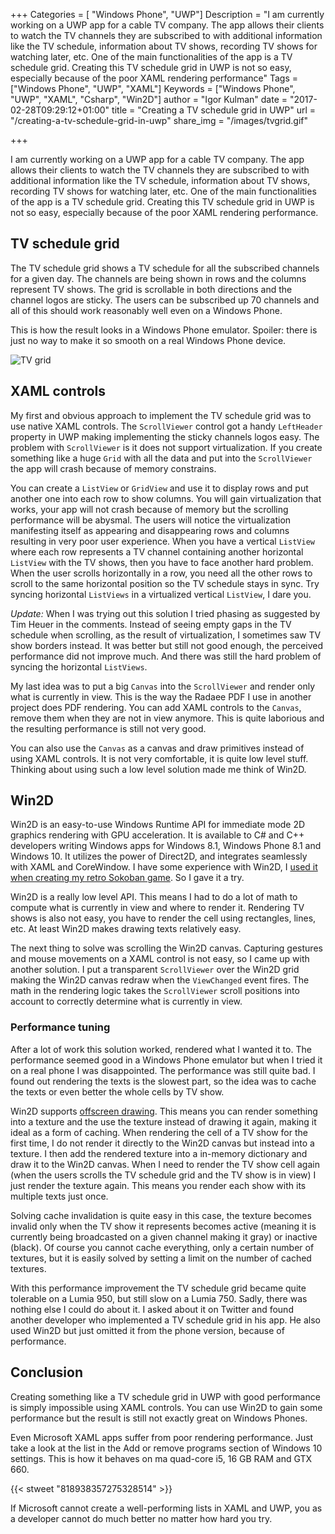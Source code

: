 +++
Categories = [ "Windows Phone", "UWP"]
Description = "I am currently working on a UWP app for a cable TV company. The app allows their clients to watch the TV channels they are subscribed to with additional information like the TV schedule, information about TV shows, recording TV shows for watching later, etc. One of the main functionalities of the app is a TV schedule grid. Creating this TV schedule grid in UWP is not so easy, especially because of the poor XAML rendering performance"
Tags = ["Windows Phone", "UWP", "XAML"]
Keywords = ["Windows Phone", "UWP", "XAML", "Csharp", "Win2D"]
author = "Igor Kulman"
date = "2017-02-28T09:29:12+01:00"
title = "Creating a TV schedule grid in UWP"
url = "/creating-a-tv-schedule-grid-in-uwp"
share_img = "/images/tvgrid.gif"

+++

I am currently working on a UWP app for a cable TV company. The app allows their clients to watch the TV channels they are subscribed to with additional information like the TV schedule, information about TV shows, recording TV shows for watching later, etc. One of the main functionalities of the app is a TV schedule grid. Creating this TV schedule grid in UWP is not so easy, especially because of the poor XAML rendering performance. 

## TV schedule grid

The TV schedule grid shows a TV schedule for all the subscribed channels for a given day. The channels are being shown in rows and the columns represent TV shows. The grid is scrollable in both directions and the channel logos are sticky. The users can be subscribed up 70 channels and all of this should work reasonably well even on a Windows Phone.

This is how the result looks in a Windows Phone emulator. Spoiler: there is just no way to make it so smooth on a real Windows Phone device.

![TV grid](tvgrid.gif)

<!--more-->

## XAML controls

My first and obvious approach to implement the TV schedule grid was to use native XAML controls. The `ScrollViewer` control got a handy `LeftHeader` property in UWP making implementing the sticky channels logos easy. The problem with `ScrollViewer` is it does not support virtualization. If you create something like a huge `Grid` with all the data and put into the `ScrollViewer` the app will crash because of memory constrains. 

You can create a `ListView` or `GridView` and use it to display rows and put another one into each row to show columns. You will gain virtualization that works, your app will not crash because of memory but the scrolling performance will be abysmal. The users will notice the virtualization manifesting itself as appearing and disappearing rows and columns resulting in very poor user experience. When you have a vertical `ListView` where each row represents a TV channel containing another horizontal `ListView` with the TV shows, then you have to face another hard problem. When the user scrolls horizontally in a row, you need all the other rows to scroll to the same horizontal position so the TV schedule stays in sync. Try syncing horizontal `ListViews` in a virtualized vertical `ListView`, I dare you. 

*Update:* When I was trying out this solution I tried phasing as suggested by Tim Heuer in the comments. Instead of seeing empty gaps in the TV schedule when scrolling, as the result of virtualization, I sometimes saw TV show borders instead. It was better but still not good enough, the perceived performance did not improve much. And there was still the hard problem of syncing the horizontal `ListViews`.

My last idea was to put a big `Canvas` into the `ScrollViewer` and render only what is currently in view. This is the way the Radaee PDF I use in another project does PDF rendering. You can add XAML controls to the `Canvas`, remove them when they are not in view anymore. This is quite laborious and the resulting performance is still not very good.

You can also use the `Canvas` as a canvas and draw primitives instead of using XAML controls. It is not very comfortable, it is quite low level stuff. Thinking about using such a low level solution made me think of Win2D.

## Win2D

Win2D is an easy-to-use Windows Runtime API for immediate mode 2D graphics rendering with GPU acceleration. It is available to C# and C++ developers writing Windows apps for Windows 8.1, Windows Phone 8.1 and Windows 10. It utilizes the power of Direct2D, and integrates seamlessly with XAML and CoreWindow. I have some experience with Win2D, I [used it when creating my retro Sokoban game](/creating-a-simple-windows-10-game-with-win2d). So I gave it a try.

Win2D is a really low level API. This means I had to do a lot of math to compute what is currently in view and where to render it. Rendering TV shows is also not easy, you have to render the cell using rectangles, lines, etc. At least Win2D makes drawing texts relatively easy. 

The next thing to solve was scrolling the Win2D canvas. Capturing gestures and mouse movements on a XAML control is not easy, so I came up with another solution. I put a transparent `ScrollViewer` over the Win2D grid making the Win2D canvas redraw when the `ViewChanged` event fires. The math in the rendering logic takes the `ScrollViewer` scroll positions into account to correctly determine what is currently in view. 

### Performance tuning

After a lot of work this solution worked, rendered what I wanted it to. The performance seemed good in a Windows Phone emulator but when I tried it on a real phone I was disappointed. The performance was still quite bad. I found out rendering the texts is the slowest part, so the idea was to cache the texts or even better the whole cells by TV show.

Win2D supports [offscreen drawing](https://microsoft.github.io/Win2D/html/Offscreen.htm). This means you can render something into a texture and the use the texture instead of drawing it again, making it ideal as a form of caching. When rendering the cell of a TV show for the first time, I do not render it directly to the Win2D canvas but instead into a texture. I then add the rendered texture into a in-memory dictionary and draw it to the Win2D canvas. When I need to render the TV show cell again (when the users scrolls the TV schedule grid and the TV show is in view) I just render the texture again. This means you render each show with its multiple texts just once.

Solving cache invalidation is quite easy in this case, the texture becomes invalid only when the TV show it represents becomes active (meaning it is currently being broadcasted on a given channel making it gray) or inactive (black). Of course you cannot cache everything, only a certain number of textures, but it is easily solved by setting a limit on the number of cached textures.

With this performance improvement the TV schedule grid became quite tolerable on a Lumia 950, but still slow on a Lumia 750. Sadly, there was nothing else I could do about it. I asked about it on Twitter and found another developer who implemented a TV schedule grid in his app. He also used Win2D but just omitted it from the phone version, because of performance. 

## Conclusion

Creating something like a TV schedule grid in UWP with good performance is simply impossible using XAML controls. You can use Win2D to gain some performance but the result is still not exactly great on Windows Phones. 

Even Microsoft XAML apps suffer from poor rendering performance. Just take a look at the list in the Add or remove programs section of Windows 10 settings. This is how it behaves on ma quad-core i5, 16 GB RAM and GTX 660. 

{{< stweet "818938357275328514" >}}

If Microsoft cannot create a well-performing lists in XAML and UWP, you as a developer cannot do much better no matter how hard you try.
